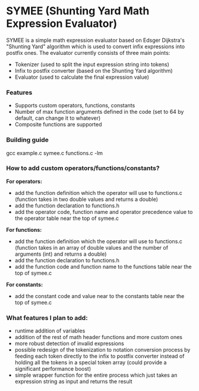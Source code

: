 # SYMEE (Shunting Yard Math Expression Evaluator)

SYMEE is a simple math expression evaluator based on Edsger Dijkstra's "Shunting Yard" algorithm which is used to convert infix expressions into postfix ones.
The evaluator currently consists of three main points:
- Tokenizer (used to split the input expression string into tokens)
- Infix to postfix converter (based on the Shunting Yard algorithm)
- Evaluator (used to calculate the final expression value)

### Features
- Supports custom operators, functions, constants
- Number of max function arguments defined in the code (set to 64 by default, can change it to whatever)
- Composite functions are supported

### Building guide
gcc example.c symee.c functions.c -lm

### How to add custom operators/functions/constants?
**For operators:**
- add the function definition which the operator will use to functions.c (function takes in two double values and returns a double)
- add the function declaration to functions.h
- add the operator code, function name and operator precedence value to the operator table near the top of symee.c

**For functions:**
- add the function definition which the operator will use to functions.c (function takes in an array of double values and the number of arguments (int) and returns a double)
- add the function declaration to functions.h
- add the function code and function name to the functions table near the top of symee.c

**For constants:**
- add the constant code and value near to the constants table near the top of symee.c

### What features I plan to add:
- runtime addition of variables
- addition of the rest of math header functions and more custom ones
- more robust detection of invalid expressions
- possible redesign of the tokenization to notation conversion process by feeding each token directly to the infix to postfix converter instead of holding all the tokens in a special token array (could provide a significant performance boost)
- simple wrapper function for the entire process which just takes an expression string as input and returns the result
